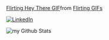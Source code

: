 <div class="tenor-gif-embed" data-postid="5104805" data-share-method="host" data-aspect-ratio="1.805" data-width="100%"><a href="https://tenor.com/view/flirting-hey-there-mort-madagascar-being-cute-gif-5104805">Flirting Hey There GIF</a>from <a href="https://tenor.com/search/flirting-gifs">Flirting GIFs</a></div> <script type="text/javascript" async src="https://tenor.com/embed.js"></script>

<a href="https://www.linkedin.com/in/rashad-malik-398101293/" target="_blank"><img src="https://img.shields.io/badge/LinkedIn-%230077B5.svg?&style=flat-square&logo=linkedin&logoColor=white" alt="LinkedIn"></a>

<img align="center" src="https://github-readme-stats.vercel.app/api?username=Rashadmlkv&include_all_commits=true&count_private=true&show_icons=true&line_height=20&title_color=2B5BBD&icon_color=1124BB&text_color=A1A1A1&bg_color=0,000000,130F40" alt="my Github Stats"/>
